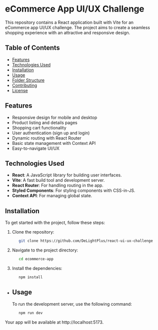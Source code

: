 # eCommerce App UI/UX Challenge

This repository contains a React application built with Vite for an eCommerce app UI/UX challenge. The project aims to create a seamless shopping experience with an attractive and responsive design.

## Table of Contents

- [Features](#features)
- [Technologies Used](#technologies-used)
- [Installation](#installation)
- [Usage](#usage)
- [Folder Structure](#folder-structure)
- [Contributing](#contributing)
- [License](#license)

## Features

- Responsive design for mobile and desktop
- Product listing and details pages
- Shopping cart functionality
- User authentication (sign up and login)
- Dynamic routing with React Router
- Basic state management with Context API
- Easy-to-navigate UI/UX

## Technologies Used

- **React**: A JavaScript library for building user interfaces.
- **Vite**: A fast build tool and development server.
- **React Router**: For handling routing in the app.
- **Styled Components**: For styling components with CSS-in-JS.
- **Context API**: For managing global state.

## Installation

To get started with the project, follow these steps:

1. Clone the repository:

   ```bash
      git clone https://github.com/DeLightPlus/react-ui-ux-challenge

2. Navigate to the project directory:
   ```bash
      cd ecommerce-app

3. Install the dependencies:
   ```bash
      npm install

* ## Usage

  To run the development server, use the following command:
   ```bash
      npm run dev

Your app will be available at http://localhost:5173.

